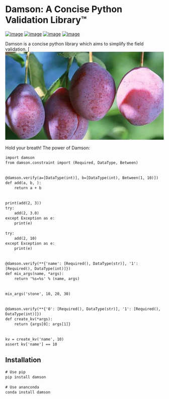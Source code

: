Damson: A Concise Python Validation Library™
==========================

[![image](https://img.shields.io/pypi/v/damson.svg)](https://pypi.org/project/damson/)
[![image](https://img.shields.io/pypi/l/damson.svg)](https://pypi.org/project/damson/)
[![image](https://img.shields.io/pypi/pyversions/damson.svg)](https://pypi.org/project/requests/)
[![image](https://img.shields.io/github/contributors/xasync/damson.svg)](https://github.com/xasync/damson/graphs/contributors)

Damson is a concise python library which aims to simplify the field validation.
[![image](https://raw.githubusercontent.com/xasync/damson/master/statics/damson-banner.jpg)

Hold your breath! The power of Damson:

``` {.sourceCode .python}
import damson
from damson.constraint import (Required, DataType, Between)


@damson.verify(a=[DataType(int)], b=[DataType(int), Between(1, 10)])
def add(a, b, ):
    return a + b


print(add(2, 3))
try:
    add(2, 3.0)
except Exception as e:
    print(e)

try:
    add(2, 10)
except Exception as e:
    print(e)


@damson.verify(**{'name': [Required(), DataType(str)], '1': [Required(), DataType(int)]})
def mix_args(name, *args):
    return '%s=%s' % (name, args)


mix_args('stone', 10, 20, 30)


@damson.verify(**{'0': [Required(), DataType(str)], '1': [Required(), DataType(int)]})
def create_kv(*args):
    return {args[0]: args[1]}


kv = create_kv('name', 10)
assert kv['name'] == 10 
```


Installation
------------

``` {.sourceCode .bash}
# Use pip
pip install damson

# Use ananconda
conda install damson
```
